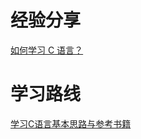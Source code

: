 # 经验分享

[如何学习 C 语言？](https://www.zhihu.com/question/19668080)

# 学习路线

[学习C语言基本思路与参考书籍](https://zhuanlan.zhihu.com/p/19694823)